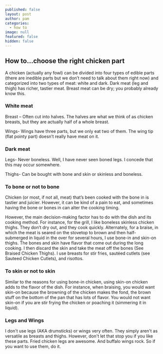 ```yaml
---
published: false
layout: post
author: pam
categories:
  - how to
image: null
featured: false
hidden: false
---
```

## How to…choose the right chicken part



A chicken (actually any fowl) can be divided into four types of edible parts (there are inedible parts but we don’t need to talk about them right now) and categorized into two types of meat: white and dark. Dark meat (leg and thigh) has richer, tastier meat.  Breast meat can be dry; you probably already know this.

### White meat

Breast – Often cut into halves. The halves are what we think of as chicken breasts, but they are actually half of a whole breast.

Wings- Wings have three parts, but we only eat two of them. The wing tip (flat pointy part) doesn’t really have meat on it. 

### Dark meat

Legs- Never boneless. Well, I have never seen boned legs.  I concede that this may occur somewhere.

Thighs- Can be bought with bone and skin or skinless and boneless.


### To bone or not to bone

Chicken (or most, if not all, meat) that’s been cooked with the bone in is tastier and juicier.  However, it can be kind of a pain to eat, and sometimes having the bone or bones in can alter the cooking timing.

However, the main decision-making factor has to do with the dish and its cooking method.  For instance, for the grill, I like boneless skinless chicken thighs.  They don’t dry out, and they cook quickly. Alternately, for a braise, in which the meat is seared on the stovetop to brown and then half-submerged in liquid in the over for several hours, I use bone-in and skin-on thighs.  The bones and skin have flavor that come out during the long cooking. I then discard the skin and take the meat off the bones (See Braised Chicken Thighs).  I use breasts for stir fries, sautéed cutlets (see Sauteed Chicken Cutlets), and risottos.

### To skin or not to skin

Similar to the reasons for using bone-in chicken, using skin-on chicken adds to the flavor of the dish.  For instance, when braising, you would want skin-on because the browning of the chicken makes the fond, the brown stuff on the bottom of the pan that has lots of flavor.  You would not want skin-on if you are stir frying the chicken or poaching it (simmering it in liquid).

### Legs and Wings



I don't use legs (AKA drumsticks) or wings very often.  They simply aren't as versatile as breasts and thighs.  However, don't let that stop you if you like these parts. Fried chicken legs are awesome.  And buffalo wings rock. So if you want to use them, do it. 



